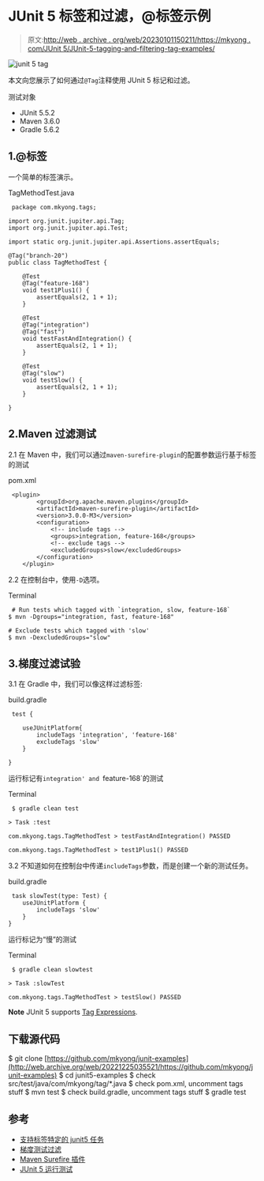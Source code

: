 # JUnit 5 标签和过滤，@标签示例

> 原文:[http://web . archive . org/web/20230101150211/https://mkyong . com/JUnit 5/JUnit-5-tagging-and-filtering-tag-examples/](http://web.archive.org/web/20230101150211/https://mkyong.com/junit5/junit-5-tagging-and-filtering-tag-examples/)

![junit 5 tag](../Images/328c4613a90ebe5fb23e9966e9ea0cd6.png)

本文向您展示了如何通过`@Tag`注释使用 JUnit 5 标记和过滤。

测试对象

*   JUnit 5.5.2
*   Maven 3.6.0
*   Gradle 5.6.2

## 1.@标签

一个简单的标签演示。

TagMethodTest.java

```
 package com.mkyong.tags;

import org.junit.jupiter.api.Tag;
import org.junit.jupiter.api.Test;

import static org.junit.jupiter.api.Assertions.assertEquals;

@Tag("branch-20")
public class TagMethodTest {

    @Test
    @Tag("feature-168")
    void test1Plus1() {
        assertEquals(2, 1 + 1);
    }

    @Test
    @Tag("integration")
    @Tag("fast")
    void testFastAndIntegration() {
        assertEquals(2, 1 + 1);
    }

    @Test
    @Tag("slow")
    void testSlow() {
        assertEquals(2, 1 + 1);
    }

} 
```

## 2.Maven 过滤测试

2.1 在 Maven 中，我们可以通过`maven-surefire-plugin`的配置参数运行基于标签的测试

pom.xml

```
 <plugin>
		<groupId>org.apache.maven.plugins</groupId>
		<artifactId>maven-surefire-plugin</artifactId>
		<version>3.0.0-M3</version>
		<configuration>
			<!-- include tags -->
			<groups>integration, feature-168</groups>
			<!-- exclude tags -->
			<excludedGroups>slow</excludedGroups>
		</configuration>
	</plugin> 
```

2.2 在控制台中，使用`-D`选项。

Terminal

```
 # Run tests which tagged with `integration, slow, feature-168`
$ mvn -Dgroups="integration, fast, feature-168"

# Exclude tests which tagged with 'slow'
$ mvn -DexcludedGroups="slow" 
```

## 3.梯度过滤试验

3.1 在 Gradle 中，我们可以像这样过滤标签:

build.gradle

```
 test {

	useJUnitPlatform{
		includeTags 'integration', 'feature-168'
		excludeTags 'slow'
	}

} 
```

运行标记有`integration' and `feature-168`的测试

Terminal

```
 $ gradle clean test

> Task :test

com.mkyong.tags.TagMethodTest > testFastAndIntegration() PASSED

com.mkyong.tags.TagMethodTest > test1Plus1() PASSED 
```

3.2 不知道如何在控制台中传递`includeTags`参数，而是创建一个新的测试任务。

build.gradle

```
 task slowTest(type: Test) {
	useJUnitPlatform {
		includeTags 'slow'
	}
} 
```

运行标记为“慢”的测试

Terminal

```
 $ gradle clean slowtest

> Task :slowTest

com.mkyong.tags.TagMethodTest > testSlow() PASSED 
```

**Note**
JUnit 5 supports [Tag Expressions](http://web.archive.org/web/20221225035521/https://junit.org/junit5/docs/current/user-guide/#running-tests-tag-expressions).

## 下载源代码

$ git clone [https://github.com/mkyong/junit-examples](http://web.archive.org/web/20221225035521/https://github.com/mkyong/junit-examples)
$ cd junit5-examples
$ check src/test/java/com/mkyong/tag/*.java
$ check pom.xml, uncomment tags stuff
$ mvn test
$ check build.gradle, uncomment tags stuff
$ gradle test

## 参考

*   [支持标签特定的 junit5 任务](http://web.archive.org/web/20221225035521/https://github.com/gradle/gradle/issues/6172#issuecomment-409883128)
*   [梯度测试过滤](http://web.archive.org/web/20221225035521/https://docs.gradle.org/current/userguide/java_testing.html#test_filtering)
*   [Maven Surefire 插件](http://web.archive.org/web/20221225035521/https://maven.apache.org/surefire/maven-surefire-plugin/)
*   [JUnit 5 运行测试](http://web.archive.org/web/20221225035521/https://junit.org/junit5/docs/current/user-guide/#running-tests-build-maven)

<input type="hidden" id="mkyong-current-postId" value="15243">